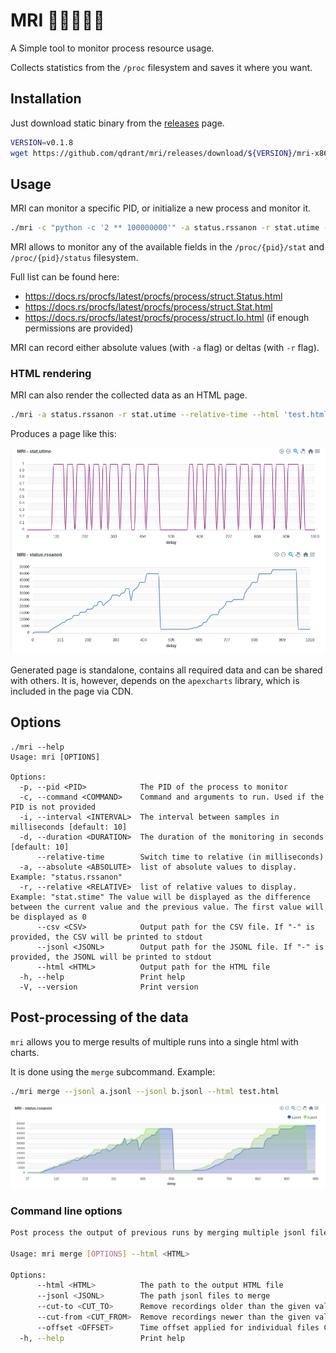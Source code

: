 

# MRI 🧲🩻👩🏻‍💻

A Simple tool to monitor process resource usage.

Collects statistics from the `/proc` filesystem and saves it where you want.


## Installation

Just download static binary from the [releases](https://github.com/qdrant/mri/releases) page.

```bash
VERSION=v0.1.8 
wget https://github.com/qdrant/mri/releases/download/${VERSION}/mri-x86_64-unknown-linux-musl.tar.gz -O mri.tgz ; tar -xzvf mri.tgz
```

## Usage

MRI can monitor a specific PID, or initialize a new process and monitor it.

```bash
./mri -c "python -c '2 ** 100000000'" -a status.rssanon -r stat.utime --jsonl -
```

MRI allows to monitor any of the available fields in the `/proc/{pid}/stat` and `/proc/{pid}/status` filesystem.

Full list can be found here:
 - https://docs.rs/procfs/latest/procfs/process/struct.Status.html
 - https://docs.rs/procfs/latest/procfs/process/struct.Stat.html
 - https://docs.rs/procfs/latest/procfs/process/struct.Io.html (if enough permissions are provided)

MRI can record either absolute values (with `-a` flag) or deltas (with `-r` flag).

### HTML rendering

MRI can also render the collected data as an HTML page.

```bash
./mri -a status.rssanon -r stat.utime --relative-time --html 'test.html' --pid 123 -d 5
```

Produces a page like this:


![plot](./data/example.png)


Generated page is standalone, contains all required data and can be shared with others.
It is, however, depends on the `apexcharts` library, which is included in the page via CDN.


## Options

```
./mri --help
Usage: mri [OPTIONS]

Options:
  -p, --pid <PID>            The PID of the process to monitor
  -c, --command <COMMAND>    Command and arguments to run. Used if the PID is not provided
  -i, --interval <INTERVAL>  The interval between samples in milliseconds [default: 10]
  -d, --duration <DURATION>  The duration of the monitoring in seconds [default: 10]
      --relative-time        Switch time to relative (in milliseconds)
  -a, --absolute <ABSOLUTE>  list of absolute values to display. Example: "status.rssanon"
  -r, --relative <RELATIVE>  list of relative values to display. Example: "stat.stime" The value will be displayed as the difference between the current value and the previous value. The first value will be displayed as 0
      --csv <CSV>            Output path for the CSV file. If "-" is provided, the CSV will be printed to stdout
      --jsonl <JSONL>        Output path for the JSONL file. If "-" is provided, the JSONL will be printed to stdout
      --html <HTML>          Output path for the HTML file
  -h, --help                 Print help
  -V, --version              Print version
```


## Post-processing of the data

`mri` allows you to merge results of multiple runs into a single html with charts.

It is done using the `merge` subcommand. Example:

```bash
./mri merge --jsonl a.jsonl --jsonl b.jsonl --html test.html
```

![merge result](./data/merge-example.png)

### Command line options

```bash
Post process the output of previous runs by merging multiple jsonl files into a HTML graph

Usage: mri merge [OPTIONS] --html <HTML>

Options:
      --html <HTML>          The path to the output HTML file
      --jsonl <JSONL>        The path jsonl files to merge
      --cut-to <CUT_TO>      Remove recordings older than the given value
      --cut-from <CUT_FROM>  Remove recordings newer than the given value
      --offset <OFFSET>      Time offset applied for individual files Can specify multiple values, one for each merged file
  -h, --help                 Print help
```
